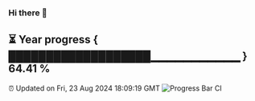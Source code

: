 ### Hi there 👋
⏳ Year progress { ███████████████████▁▁▁▁▁▁▁▁▁▁▁ } 64.41 %
---
⏰ Updated on Fri, 23 Aug 2024 18:09:19 GMT
![Progress Bar CI](https://github.com/Moyi321/Moyi321/workflows/Progress%20Bar%20CI/badge.svg)
